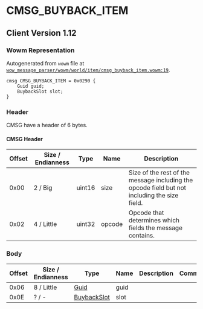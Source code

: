 # CMSG_BUYBACK_ITEM

## Client Version 1.12

### Wowm Representation

Autogenerated from `wowm` file at [`wow_message_parser/wowm/world/item/cmsg_buyback_item.wowm:19`](https://github.com/gtker/wow_messages/tree/main/wow_message_parser/wowm/world/item/cmsg_buyback_item.wowm#L19).
```rust,ignore
cmsg CMSG_BUYBACK_ITEM = 0x0290 {
    Guid guid;
    BuybackSlot slot;
}
```
### Header

CMSG have a header of 6 bytes.

#### CMSG Header

| Offset | Size / Endianness | Type   | Name   | Description |
| ------ | ----------------- | ------ | ------ | ----------- |
| 0x00   | 2 / Big           | uint16 | size   | Size of the rest of the message including the opcode field but not including the size field.|
| 0x02   | 4 / Little        | uint32 | opcode | Opcode that determines which fields the message contains.|

### Body

| Offset | Size / Endianness | Type | Name | Description | Comment |
| ------ | ----------------- | ---- | ---- | ----------- | ------- |
| 0x06 | 8 / Little | [Guid](../spec/packed-guid.md) | guid |  |  |
| 0x0E | ? / - | [BuybackSlot](buybackslot.md) | slot |  |  |

